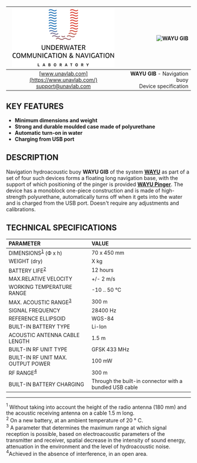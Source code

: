 <div style="page-break-after: always;"></div>

| ![logo](/documentation/sm_logo.png) | ![WAYU GIB]() |
| :---: | ---: |
| [www.unavlab.com](https://www.unavlab.com/) <br/> [support@unavlab.com](mailto:support@unavlab.com) | **WAYU GIB** - Navigation buoy <br/> Device specification |

## KEY FEATURES

* **Minimum dimensions and weight**
* **Strong and durable moulded case made of polyurethane**
* **Automatic turn-on in water**
* **Charging from USB port**

## DESCRIPTION

Navigation hydroacoustic buoy **WAYU GIB** of the system **[WAYU](WAYU_DataBrief_en.md)** as part of a set of four such devices forms a floating long navigation base, with the support of which positioning of the pinger is provided **[WAYU Pinger](WAYU_Pinger_Specification_en.md)**.
The device has a monoblock one-piece construction and is made of high-strength polyurethane, automatically turns off when it gets into the water and is charged from the USB port. Doesn't require any adjustments and calibrations.

<div style="page-break-after: always;"></div>

## TECHNICAL SPECIFICATIONS

| PARAMETER | VALUE |
| :--- | :--- |
| DIMENSIONS<sup>[1](#footnote1)</sup> (Ф х h) | 70 x 450 mm |
| WEIGHT (dry) | X kg |
| BATTERY LIFE<sup>[2](#footnote2)</sup> | 12 hours |
| MAX.RELATIVE VELOCITY | +/- 2 m/s  |
| WORKING TEMPERATURE RANGE | -10 .. 50 °С |
| MAX. ACOUSTIC RANGE<sup>[3](#footnote3)</sup> | 300 m |
| SIGNAL FREQUENCY | 28400 Hz |
| REFERENCE ELLIPSOID | WGS-84 |
| BUILT-IN BATTERY TYPE | Li-Ion |
| ACOUSTIC ANTENNA CABLE LENGTH | 1.5 m |
| BUILT-IN RF UNIT TYPE | GFSK 433 MHz |
| BUILT-IN RF UNIT MAX. OUTPUT POWER | 100 mW |
| RF RANGE<sup>[4](#footnote4)</sup> | 300 m |
| BUILT-IN BATTERY CHARGING | Through the built-in connector with a bundled USB cable |

________________
<a name="footnote1"><sup>1</sup></a> Without taking into account the height of the radio antenna (180 mm) and the acoustic receiving antenna on a cable 1.5 m long.  
<a name="footnote2"><sup>2</sup></a> On a new battery, at an ambient temperature of 20 ° C.  
<a name="footnote3"><sup>3</sup></a> A parameter that determines the maximum range at which signal reception is possible, based on
electroacoustic parameters of the transmitter and receiver, spatial decrease in the intensity of sound energy, attenuation in the environment
and the level of hydroacoustic noise.  
<a name="footnote4"><sup>4</sup></a>Achieved in the absence of interference, in an open area.  

<div style="page-break-after: always;"></div>
